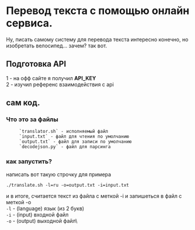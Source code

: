 # Перевод текста с помощью онлайн сервиса.
Ну, писать самому систему для перевода текста интересно конечно, но изобретать велосипед... зачем?
так вот.
## Подготовка API
   1 - на офф сайте я получил **API_KEY** \
   2 - изучил референс взаимодействия с api
   ## сам код.
   ### Что это за файлы
         `translator.sh` - исполняемый файл
         `input.txt` - файл для чтения по умолчанию
         `output.txt` - файл для записи по умолчанию
         `decodejson.py` - файл для парсинга
   ### как запустить?
   написать вот такую строчку для примера
   ```
   ./translate.sh -l=ru -o=output.txt -i=input.txt
   ```
   и в итоге, считается текст из файла с меткой -i и запишеться в файл с меткой -o\
   `-l` - (language) язык (из 2 букв)\
   `-i` - (input) входной файл\
   `-o` - (output) выходной файл\
